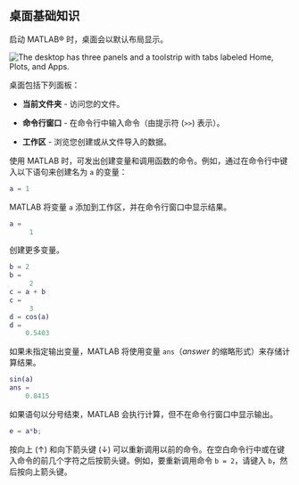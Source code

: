 ## 桌面基础知识

启动 MATLAB® 时，桌面会以默认布局显示。

![The desktop has three panels and a toolstrip with tabs labeled Home, Plots, and Apps.](https://ww2.mathworks.cn/help/matlab/learn_matlab/desktop.png)

桌面包括下列面板：

- **当前文件夹** - 访问您的文件。
    
- **命令行窗口** - 在命令行中输入命令（由提示符 (`>>`) 表示）。
    
- **工作区** - 浏览您创建或从文件导入的数据。
    

使用 MATLAB 时，可发出创建变量和调用函数的命令。例如，通过在命令行中键入以下语句来创建名为 `a` 的变量：
```matlab
a = 1
```

MATLAB 将变量 `a` 添加到工作区，并在命令行窗口中显示结果。
```matlab
a = 
     1
```
创建更多变量。
```matlab
b = 2
b = 
     2
c = a + b
c = 
     3
d = cos(a)
d = 
    0.5403
```
如果未指定输出变量，MATLAB 将使用变量 `ans`（_answer_ 的缩略形式）来存储计算结果。

```matlab
sin(a)
ans =
    0.8415
```

如果语句以分号结束，MATLAB 会执行计算，但不在命令行窗口中显示输出。

```matlab
e = a*b;
```
按向上 (↑) 和向下箭头键 (↓) 可以重新调用以前的命令。在空白命令行中或在键入命令的前几个字符之后按箭头键。例如，要重新调用命令 `b = 2`，请键入 `b`，然后按向上箭头键。
